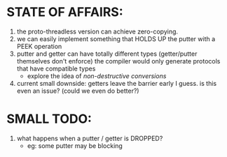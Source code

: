 
# STATE OF AFFAIRS:
1. the proto-threadless version can achieve zero-copying.
2. we can easily implement something that HOLDS UP the putter with a PEEK operation
3. putter and getter can have totally different types (getter/putter themselves don't enforce)
	the compiler would only generate protocols that have compatible types
	* explore the idea of _non-destructive conversions_
4. current small downside: getters leave the barrier early I guess. is this even an issue? (could we even do better?)

# SMALL TODO:
1. what happens when a putter / getter is DROPPED? 
	* eg: some putter may be blocking
